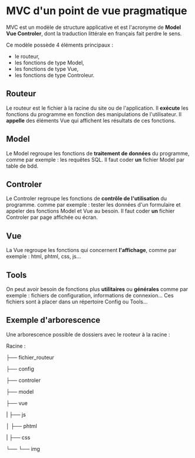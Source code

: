 # MVC d'un point de vue pragmatique

MVC est un modèle de structure applicative et est l'acronyme de **Model Vue Controler**, dont la traduction littérale en français fait perdre le sens.

Ce modèle possède 4 éléments principaux :
- le routeur,
- les fonctions de type Model,
- les fonctions de type Vue,
- les fonctions de type Controleur.

## Routeur
Le routeur est le fichier à la racine du site ou de l'application. 
Il **exécute** les fonctions du programme en fonction des manipulations de l'utilisateur.
Il **appelle** des éléments Vue qui affichent les résultats de ces fonctions.

## Model
Le Model regroupe les fonctions de **traitement de données** du programme, comme par exemple : les requêtes SQL.
Il faut coder **un** fichier Model par table de bdd.

## Controler
Le Controler regroupe les fonctions de **contrôle de l'utilisation** du programme. comme par exemple : tester les données d'un formulaire et appeler des fonctions Model et Vue au besoin.
Il faut coder **un** fichier Controler par page affichée ou écran.

## Vue
La Vue regroupe les fonctions qui concernent **l'affichage**, comme par exemple : html, phtml, css, js...

## Tools
On peut avoir besoin de fonctions plus **utilitaires** ou **générales** comme par exemple : fichiers de configuration, informations de connexion... 
Ces fichiers sont à placer dans un répertoire Config ou Tools...

## Exemple d'arborescence
Une arborescence possible de dossiers avec le rooteur à la racine :

Racine :

├──  fichier_routeur

├── config

├── controler

├── model

├── vue

|   ├── js

│   ├── phtml

|   ├── css

└── └── img
